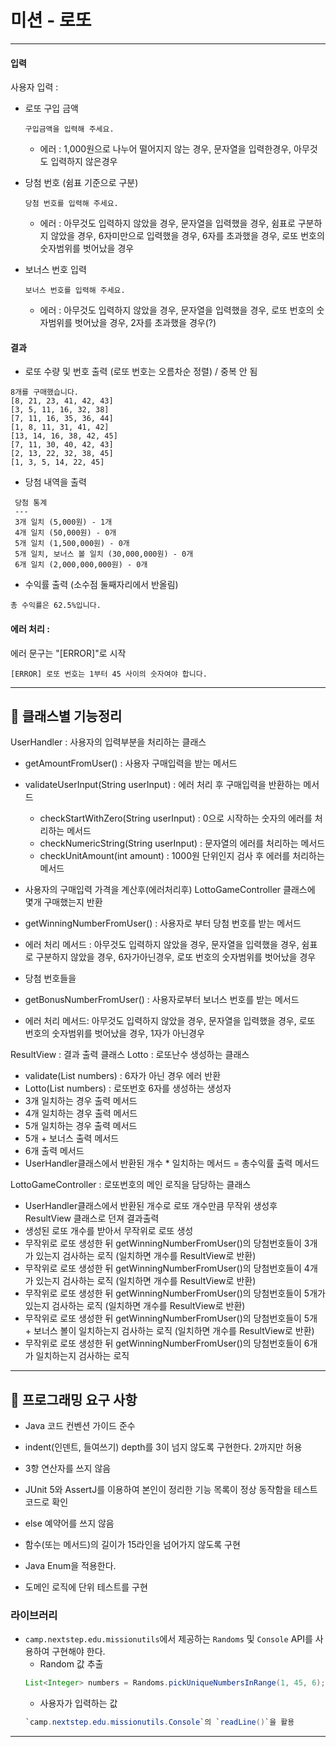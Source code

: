 # 미션 - 로또
---

#### 입력

사용자 입력 :
- 로또 구입 금액
  ```
  구입금액을 입력해 주세요.
  ```
  - 에러 : 1,000원으로 나누어 떨어지지 않는 경우, 문자열을 입력한경우, 아무것도 입력하지 않은경우

- 당첨 번호 (쉼표 기준으로 구분)
  ```
  당첨 번호를 입력해 주세요.
  ```
  - 에러 : 아무것도 입력하지 않았을 경우, 문자열을 입력했을 경우, 쉼표로 구분하지 않았을 경우, 6자미만으로 입력했을 경우, 6자를 초과했을 경우, 로또 번호의 숫자범위를 벗어났을 경우

- 보너스 번호 입력
  ```
  보너스 번호를 입력해 주세요.
  ```
  - 에러 : 아무것도 입력하지 않았을 경우, 문자열을 입력했을 경우, 로또 번호의 숫자범위를 벗어났을 경우, 2자를 초과했을 경우(?)


#### 결과

- 로또 수량 및 번호 출력 (로또 번호는 오름차순 정렬) / 중복 안 됨

```
8개를 구매했습니다.
[8, 21, 23, 41, 42, 43] 
[3, 5, 11, 16, 32, 38] 
[7, 11, 16, 35, 36, 44] 
[1, 8, 11, 31, 41, 42] 
[13, 14, 16, 38, 42, 45] 
[7, 11, 30, 40, 42, 43] 
[2, 13, 22, 32, 38, 45] 
[1, 3, 5, 14, 22, 45]
```

- 당첨 내역을 출력

```
 당첨 통계
 ---
 3개 일치 (5,000원) - 1개
 4개 일치 (50,000원) - 0개
 5개 일치 (1,500,000원) - 0개
 5개 일치, 보너스 볼 일치 (30,000,000원) - 0개
 6개 일치 (2,000,000,000원) - 0개
```

- 수익률 출력 (소수점 둘째자리에서 반올림)

```
총 수익률은 62.5%입니다.
```

#### 에러 처리 :
에러 문구는 "[ERROR]"로 시작

```
[ERROR] 로또 번호는 1부터 45 사이의 숫자여야 합니다.
```
---
## 🚀 클래스별 기능정리

UserHandler : 사용자의 입력부분을 처리하는 클래스
- getAmountFromUser() : 사용자 구매입력을 받는 메서드
- validateUserInput(String userInput) : 에러 처리 후 구매입력을 반환하는 메서드
  - checkStartWithZero(String userInput) : 0으로 시작하는 숫자의 에러를 처리하는 메서드
  - checkNumericString(String userInput) : 문자열의 에러를 처리하는 메서드
  - checkUnitAmount(int amount) : 1000원 단위인지 검사 후 에러를 처리하는 메서드

- 사용자의 구매입력 가격을 계산후(에러처리후) LottoGameController 클래스에 몇개 구매했는지 반환
  
- getWinningNumberFromUser() : 사용자로 부터 당첨 번호를 받는 메서드
- 에러 처리 메서드 : 아무것도 입력하지 않았을 경우, 문자열을 입력했을 경우, 쉼표로 구분하지 않았을 경우, 6자가아닌경우, 로또 번호의 숫자범위를 벗어났을 경우
- 당첨 번호들을
- getBonusNumberFromUser() : 사용자로부터 보너스 번호를 받는 메서드
- 에러 처리 메서드: 아무것도 입력하지 않았을 경우, 문자열을 입력했을 경우, 로또 번호의 숫자범위를 벗어났을 경우, 1자가 아닌경우
  
ResultView : 결과 출력 클래스
Lotto : 로또난수 생성하는 클래스
- validate(List<Integer> numbers) : 6자가 아닌 경우 에러 반환
- Lotto(List<Integer> numbers) : 로또번호 6자를 생성하는 생성자
- 3개 일치하는 경우 출력 메서드
- 4개 일치하는 경우 출력 메서드
- 5개 일치하는 경우 출력 메서드
- 5개 + 보너스 출력 메서드
- 6개 출력 메서드
- UserHandler클래스에서 반환된 개수 * 일치하는 메서드 = 총수익률 출력 메서드
  
LottoGameController : 로또번호의 메인 로직을 담당하는 클래스
- UserHandler클래스에서 반환된 개수로 로또 개수만큼 무작위 생성후 ResultView 클래스로 던져 결과출력
- 생성된 로또 개수를 받아서 무작위로 로또 생성
- 무작위로 로또 생성한 뒤 getWinningNumberFromUser()의 당첨번호들이 3개가 있는지 검사하는 로직 (일치하면 개수를 ResultView로 반환)
- 무작위로 로또 생성한 뒤 getWinningNumberFromUser()의 당첨번호들이 4개가 있는지 검사하는 로직 (일치하면 개수를 ResultView로 반환)
- 무작위로 로또 생성한 뒤 getWinningNumberFromUser()의 당첨번호들이 5개가 있는지 검사하는 로직 (일치하면 개수를 ResultView로 반환)
- 무작위로 로또 생성한 뒤 getWinningNumberFromUser()의 당첨번호들이 5개 + 보너스 볼이 일치하는지 검사하는 로직 (일치하면 개수를 ResultView로 반환)
- 무작위로 로또 생성한 뒤 getWinningNumberFromUser()의 당첨번호들이 6개가 일치하는지 검사하는 로직


---

## 🎯 프로그래밍 요구 사항
- Java 코드 컨벤션 가이드 준수
- indent(인덴트, 들여쓰기) depth를 3이 넘지 않도록 구현한다. 2까지만 허용
- 3항 연산자를 쓰지 않음
- JUnit 5와 AssertJ를 이용하여 본인이 정리한 기능 목록이 정상 동작함을 테스트 코드로 확인

- else 예약어를 쓰지 않음
- 함수(또는 메서드)의 길이가 15라인을 넘어가지 않도록 구현
- Java Enum을 적용한다.
- 도메인 로직에 단위 테스트를 구현


### 라이브러리

- `camp.nextstep.edu.missionutils`에서 제공하는 `Randoms` 및 `Console`
  API를 사용하여 구현해야 한다.
    - Random 값 추출
    ```java
    List<Integer> numbers = Randoms.pickUniqueNumbersInRange(1, 45, 6);
    ```
    - 사용자가 입력하는 값
    ```java
    `camp.nextstep.edu.missionutils.Console`의 `readLine()`을 활용
    ```

---


